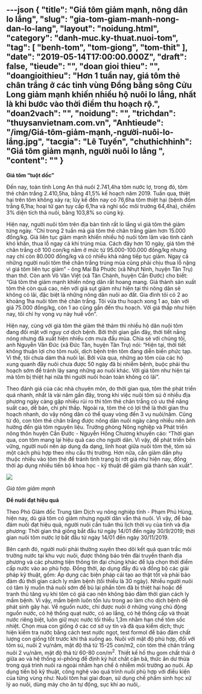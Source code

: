 ---json
{
    "title": "Giá tôm giảm mạnh, nông dân lo lắng",
    "slug": "gia-tom-giam-manh-nong-dan-lo-lang",
    "layout": "noidung.html",
    "category": "danh-muc.ky-thuat.nuoi-tom",
    "tag": [
        "benh-tom",
        "tom-giong",
        "tom-thit"
    ],
    "date": "2019-05-14T17:00:00.000Z",
    "draft": false,
    "tieude": "",
    "doan gioi thieu": "",
    "doangioithieu": "Hơn 1 tuần nay, giá tôm thẻ chân trắng ở các tỉnh vùng Đồng bằng sông Cửu Long giảm mạnh khiến nhiều hộ nuôi lo lắng, nhất là khi bước vào thời điểm thu hoạch rộ.",
    "doan2vach": "",
    "noidung": "",
    "trichdan": "thuysanvietnam.com.vn",
    "Anhtieude": "/img/Giá-tôm-giảm-mạnh,-người-nuôi-lo-lắng.jpg",
    "tacgia": "Lê Tuyến",
    "chuthichhinh": "Giá tôm giảm mạnh, người nuôi lo lắng ",
    "__content__": ""
}
---
<p><strong>Gi&aacute; t&ocirc;m &ldquo;tuột dốc&rdquo;</strong></p>

<p>Đến nay, to&agrave;n tỉnh Long An thả nu&ocirc;i 2.741,4ha t&ocirc;m nước lợ, trong đ&oacute;, t&ocirc;m thẻ ch&acirc;n trắng 2.410,5ha, bằng 41,5% kế hoạch năm 2019. Tuần qua, thiệt hại tr&ecirc;n t&ocirc;m kh&ocirc;ng xảy ra; lũy kế đến nay c&oacute; 76,6ha t&ocirc;m thiệt hại (bệnh đốm trắng 6,1ha; hoại tử gan tụy cấp 6,1ha v&agrave; nghi sốc m&ocirc;i trường 64,4ha), chiếm 3% diện t&iacute;ch thả nu&ocirc;i, bằng 103,8% so c&ugrave;ng kỳ.</p>

<p>Hiện nay, người nu&ocirc;i t&ocirc;m tr&ecirc;n địa b&agrave;n tỉnh rất lo lắng v&igrave; gi&aacute; t&ocirc;m thẻ giảm từng ng&agrave;y. &ldquo;Chỉ trong 2 tuần m&agrave; gi&aacute; t&ocirc;m thẻ ch&acirc;n trắng giảm hơn 15.000 đồng/kg. Gi&aacute; li&ecirc;n tục giảm mạnh khiến nhiều hộ nu&ocirc;i t&ocirc;m l&acirc;m v&agrave;o t&igrave;nh cảnh kh&oacute; khăn, thua lỗ ngay cả khi tr&uacute;ng m&ugrave;a. C&aacute;ch đ&acirc;y hơn 10 ng&agrave;y, gi&aacute; t&ocirc;m thẻ ch&acirc;n trắng cỡ 100 con/kg nằm ở mức từ 95.000-100.000 đồng/kg nhưng nay chỉ c&ograve;n 80.000 đồng/kg v&agrave; c&oacute; nhiều khả năng tiếp tục giảm. Ngay cả những người nu&ocirc;i t&ocirc;m thẻ ch&acirc;n trắng tr&uacute;ng m&ugrave;a cũng phải chịu thua lỗ nặng v&igrave; gi&aacute; t&ocirc;m li&ecirc;n tục giảm&rdquo; - &ocirc;ng Mai B&aacute; Phước (x&atilde; Nhựt Ninh, huyện T&acirc;n Trụ) than thở. C&ograve;n anh V&otilde; Văn Việt (x&atilde; T&acirc;n Ch&aacute;nh, huyện Cần Đước) cho biết: &ldquo;Gi&aacute; t&ocirc;m thẻ giảm mạnh khiến n&ocirc;ng d&acirc;n rất hoang mang. Gi&aacute; th&agrave;nh sản xuất t&ocirc;m thẻ c&ograve;n qu&aacute; cao, n&ecirc;n với gi&aacute; sụt giảm như hiện tại th&igrave; n&ocirc;ng d&acirc;n sẽ kh&ocirc;ng c&oacute; l&atilde;i, đặc biệt l&agrave; những n&ocirc;ng d&acirc;n nu&ocirc;i ao đất. Gia đ&igrave;nh t&ocirc;i c&oacute; 2 ao khoảng 1ha nu&ocirc;i t&ocirc;m thẻ ch&acirc;n trắng. T&ocirc;i vừa thu hoạch xong 1 ao, b&aacute;n với gi&aacute; 75.000 đồng/kg, c&ograve;n 1 ao cũng gần đến thu hoạch. Với gi&aacute; thấp như hiện nay, t&ocirc;i chỉ hy vọng vụ n&agrave;y huề vốn&rdquo;.&nbsp;</p>

<p>Hiện nay, c&ugrave;ng với gi&aacute; t&ocirc;m thẻ giảm th&ecirc; thảm th&igrave; nhiều hộ d&acirc;n nu&ocirc;i t&ocirc;m đang đối mặt với nguy cơ dịch bệnh. Bởi thời gian gần đ&acirc;y, thời tiết nắng n&oacute;ng nhưng đ&atilde; xuất hiện nhiều cơn mưa đầu m&ugrave;a. Chia sẻ với ch&uacute;ng t&ocirc;i, anh Nguyễn Văn Đức (x&atilde; Đức T&acirc;n, huyện T&acirc;n Trụ) n&oacute;i: &ldquo;Hiện tại, thời tiết kh&ocirc;ng thuận lợi cho t&ocirc;m nu&ocirc;i, dịch bệnh tr&ecirc;n t&ocirc;m đang diễn biến phức tạp. V&igrave; thế, t&ocirc;i chưa d&aacute;m thả nu&ocirc;i lại. Bởi vừa qua, những ao t&ocirc;m của c&aacute;c hộ xung quanh đ&acirc;y nu&ocirc;i chưa được 50 ng&agrave;y đ&atilde; bị nhiễm bệnh, buộc phải thu hoạch sớm để tr&aacute;nh l&acirc;y sang những ao nu&ocirc;i kh&aacute;c. Với gi&aacute; t&ocirc;m như hiện tại m&agrave; t&ocirc;m bị thiệt hại nữa th&igrave; người nu&ocirc;i ho&agrave;n to&agrave;n kh&ocirc;ng c&oacute; l&atilde;i&rdquo;.</p>

<p>Theo đ&aacute;nh gi&aacute; của c&aacute;c nh&agrave; chuy&ecirc;n m&ocirc;n, do thời gian qua, t&ocirc;m thẻ ph&aacute;t triển qu&aacute; nhanh, nhất l&agrave; v&agrave;i năm gần đ&acirc;y, trong khi việc nu&ocirc;i t&ocirc;m s&uacute; ở nhiều địa phương ng&agrave;y c&agrave;ng gặp nhiều rủi ro th&igrave; t&ocirc;m thẻ ch&acirc;n trắng c&oacute; ưu thế năng suất cao, dễ b&aacute;n, chi ph&iacute; thấp. Ngo&agrave;i ra, t&ocirc;m thẻ c&oacute; lợi thế l&agrave; thời gian thu hoạch nhanh, do vậy n&ocirc;ng d&acirc;n c&oacute; thể quay v&ograve;ng đến 3 vụ nu&ocirc;i/năm. Cũng từ đ&oacute;, con t&ocirc;m thẻ ch&acirc;n trắng được n&ocirc;ng d&acirc;n nu&ocirc;i ng&agrave;y c&agrave;ng nhiều n&ecirc;n ảnh hưởng đến gi&aacute; t&ocirc;m nguy&ecirc;n liệu. Trưởng ph&ograve;ng N&ocirc;ng nghiệp v&agrave; Ph&aacute;t triển n&ocirc;ng th&ocirc;n huyện Cần Đước - Nguyễn Hồng Chương khuyến c&aacute;o: &ldquo;Thời gian qua, con t&ocirc;m mang lại hiệu quả cao cho người d&acirc;n. V&igrave; vậy, để ph&aacute;t triển bền vững, người nu&ocirc;i n&ecirc;n &aacute;p dụng đa dạng, linh hoạt giữa nu&ocirc;i t&ocirc;m thẻ, t&ocirc;m s&uacute; một c&aacute;ch ph&ugrave; hợp theo nhu cầu thị trường. Hơn nữa, cần giảm dần phụ thuộc nhiều v&agrave;o t&ocirc;m thẻ để tr&aacute;nh t&igrave;nh trạng bị rớt gi&aacute; như hiện nay, đồng thời &aacute;p dụng nhiều tiến bộ khoa học - kỹ thuật để giảm gi&aacute; th&agrave;nh sản xuất&rdquo;.</p>

<p><img src="http://image.baolongan.vn/news/2019/20190513/images/Gi%C3%A1-t%C3%B4m-gi%E1%BA%A3m-m%E1%BA%A1nh.jpg" /></p>

<p><em>Gi&aacute; t&ocirc;m&nbsp;giảm mạnh</em>&nbsp;</p>

<p><strong>Để nu&ocirc;i đạt hiệu quả</strong></p>

<p>Theo Ph&oacute; Gi&aacute;m đốc Trung t&acirc;m Dịch vụ n&ocirc;ng nghiệp tỉnh - Phạm Ph&uacute; H&ugrave;ng, hiện nay, d&ugrave; gi&aacute; t&ocirc;m c&oacute; giảm nhưng người d&acirc;n vẫn thả nu&ocirc;i. V&igrave; vậy, để bảo đảm nu&ocirc;i đạt hiệu quả, người nu&ocirc;i cần tu&acirc;n thủ lịch thời vụ của tỉnh v&agrave; địa phương: Thời gian thả giống bắt đầu từ ng&agrave;y 14/01 đến ng&agrave;y 30/9/2019; thời gian nu&ocirc;i t&ocirc;m nước lợ bắt đầu từ ng&agrave;y 14/01 đến ng&agrave;y 30/11/2019.</p>

<p>B&ecirc;n cạnh đ&oacute;, người nu&ocirc;i phải thường xuy&ecirc;n theo d&otilde;i kết quả quan trắc m&ocirc;i trường nước tại khu vực nu&ocirc;i, được th&ocirc;ng b&aacute;o tr&ecirc;n đ&agrave;i truyền thanh địa phương v&agrave; c&aacute;c phương tiện th&ocirc;ng tin đại ch&uacute;ng kh&aacute;c để lựa chọn thời điểm cấp nước v&agrave;o ao ph&ugrave; hợp. Đồng thời, &aacute;p dụng đầy đủ v&agrave; đồng bộ c&aacute;c giải ph&aacute;p kỹ thuật, gồm: &Aacute;p dụng c&aacute;c biện ph&aacute;p cải tạo ao thật tốt v&agrave; phải bảo đảm đủ thời gian c&aacute;ch ly mầm bệnh (tối thiểu l&agrave; 30 ng&agrave;y). Nhiều người nu&ocirc;i c&oacute; t&acirc;m l&yacute; muốn thả nu&ocirc;i sớm để b&ugrave; lại phần t&ocirc;m đ&atilde; bị thiệt hại hoặc để tranh thủ tăng vụ khi t&ocirc;m c&oacute; gi&aacute; cao n&ecirc;n kh&ocirc;ng bảo đảm thời gian c&aacute;ch ly mầm bệnh. V&igrave; vậy, mầm bệnh lu&ocirc;n tồn lưu trong ao l&agrave;m cho dịch bệnh dễ ph&aacute;t sinh g&acirc;y hại. Về nguồn nước, chỉ được nu&ocirc;i ở những v&ugrave;ng chủ động nguồn nước, c&oacute; hệ thống quạt nước, c&oacute; ao lắng, c&oacute; hệ thống cấp v&agrave; tho&aacute;t nước ri&ecirc;ng biệt, lu&ocirc;n giữ mực nước tối thiểu 1,3m nhằm hạn chế t&ocirc;m sốc nhiệt. Chọn mua con giống ở c&aacute;c cơ sở uy t&iacute;n v&agrave; đ&atilde; qua kiểm dịch; thực hiện kiểm tra nước bằng c&aacute;ch test nước ngọt, test formol để bảo đảm chất lượng con giống tốt trước khi thả xuống ao. Nu&ocirc;i với mật độ ph&ugrave; hợp, đối với t&ocirc;m s&uacute;, nu&ocirc;i 2 vụ/năm, mật độ thả từ 15-25 con/m2, c&ograve;n t&ocirc;m thẻ ch&acirc;n trắng nu&ocirc;i 2 vụ/năm, mật độ thả từ 60-80 con/m<sup>2</sup>. Thiết kế hố thu gom chất thải ở giữa ao v&agrave; hệ thống xi-ph&ocirc;ng để định kỳ h&uacute;t chất cặn b&atilde;, thức ăn dư thừa trong qu&aacute; tr&igrave;nh nu&ocirc;i ra ngo&agrave;i nhằm hạn chế &ocirc; nhiễm m&ocirc;i trường ao nu&ocirc;i. &Aacute;p dụng tiến bộ kỹ thuật, c&ocirc;ng nghệ v&agrave;o qu&aacute; tr&igrave;nh nu&ocirc;i ph&ugrave; hợp với điều kiện của từng v&ugrave;ng như: Nu&ocirc;i t&ocirc;m hai giai đoạn, sử dụng chế phẩm sinh học xử l&yacute; ao nu&ocirc;i, d&ugrave;ng m&aacute;y cho ăn tự động, sục kh&iacute; ao nu&ocirc;i,.</p>
